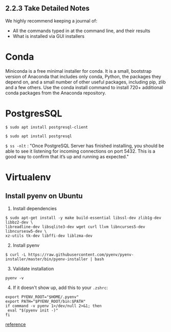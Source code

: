 ## 2.2.3 Take Detailed Notes
We highly recommend keeping a journal of:
- All the commands typed in at the command line, and their results
- What is installed via GUI installers

# Conda

Miniconda is a free minimal installer for conda. It is a small,
bootstrap version of Anaconda that includes only conda, Python, the
packages they depend on, and a small number of other useful packages,
including pip, zlib and a few others. Use the conda install command to
install 720+ additional conda packages from the Anaconda repository.

# PostgresSQL

`$ sudo apt install postgresql-client`

`$ sudo apt install postgresql`

`$ ss -nlt` : "Once PostgreSQL Server has finished installing, you should be able to see it listening for incoming connections on port 5432. This is a good way to confirm that it’s up and running as expected."

# Virtualenv

## Install pyenv on Ubuntu

1. Install dependencies

```
$ sudo apt-get install -y make build-essential libssl-dev zlib1g-dev libbz2-dev \
libreadline-dev libsqlite3-dev wget curl llvm libncurses5-dev libncursesw5-dev \
xz-utils tk-dev libffi-dev liblzma-dev
```

2. Install pyenv

`$ curl -L https://raw.githubusercontent.com/pyenv/pyenv-installer/master/bin/pyenv-installer | bash`

3. Validate installation

`pyenv -v`

4. If it doesn't show up, add this to your `.zshrc`:

```
export PYENV_ROOT="$HOME/.pyenv"
export PATH="$PYENV_ROOT/bin:$PATH"
if command -v pyenv 1>/dev/null 2>&1; then
 eval "$(pyenv init -)"
fi
```

[reference](https://bgasparotto.com/install-pyenv-ubuntu-debian) 